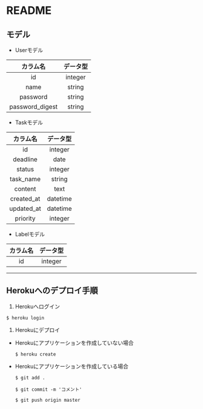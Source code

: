 # README

## モデル
* Userモデル

|カラム名|データ型|
|:---:|:---:|
|id|integer|
|name|string|
|password|string|
|password_digest|string|


* Taskモデル

|カラム名|データ型|
|:---:|:---:|
|id|integer|
|deadline|date|
|status|integer|
|task_name|string|
|content|text|
|created_at|datetime|
|updated_at|datetime|
|priority|integer|


* Labelモデル

|カラム名|データ型|
|:---:|:---:|
|id|integer|


---
## Herokuへのデプロイ手順
1. Herokuへログイン

 `$ heroku login`

1. Herokuにデプロイ
  - Herokuにアプリケーションを作成していない場合

    `$ heroku create`

  - Herokuにアプリケーションを作成している場合

    `$ git add .`

    `$ git commit -m 'コメント'`

    `$ git push origin master`
